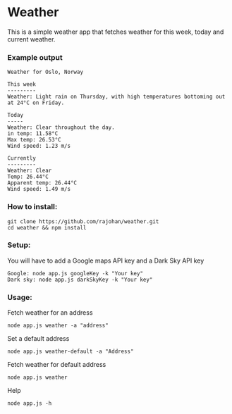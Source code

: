 # Weather
This is a simple weather app that fetches weather for this week, today and current weather. 

### Example output
```
Weather for Oslo, Norway

This week
---------
Weather: Light rain on Thursday, with high temperatures bottoming out at 24°C on Friday.

Today
-----
Weather: Clear throughout the day.
in temp: 11.58°C
Max temp: 26.53°C
Wind speed: 1.23 m/s

Currently
---------
Weather: Clear
Temp: 26.44°C
Apparent temp: 26.44°C
Wind speed: 1.49 m/s
```
### How to install:
```
git clone https://github.com/rajohan/weather.git
cd weather && npm install
```
### Setup:
You will have to add a Google maps API key and a Dark Sky API key
```
Google: node app.js googleKey -k "Your key"
Dark sky: node app.js darkSkyKey -k "Your key"
```
### Usage:
Fetch weather for an address
```
node app.js weather -a "address"
```
Set a default address
```
node app.js weather-default -a "Address"
```
Fetch weather for default address
```
node app.js weather
```
Help
```
node app.js -h
```
